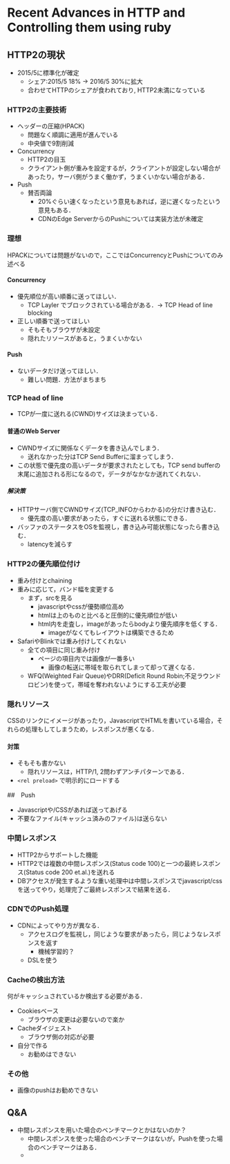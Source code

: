 # Recent Advances in HTTP and Controlling them using ruby

## HTTP2の現状

* 2015/5に標準化が確定
  * シェア:2015/5 18% -> 2016/5 30%に拡大
  * 合わせてHTTPのシェアが食われており, HTTP2未満になっている

### HTTP2の主要技術

* ヘッダーの圧縮(HPACK)
  * 問題なく順調に適用が進んでいる
  * 中央値で9割削減
* Concurrency
  * HTTP2の目玉
  * クライアント側が重みを設定するが，クライアントが設定しない場合があったり，サーバ側がうまく働かず，うまくいかない場合がある．
* Push
  * 賛否両論
    * 20%ぐらい速くなったという意見もあれば，逆に遅くなったという意見もある．
    * CDNのEdge ServerからのPushについては実装方法が未確定

### 理想

HPACKについては問題がないので，ここではConcurrencyとPushについてのみ述べる

#### Concurrency

* 優先順位が高い順番に送ってほしい．
  * TCP Layler でブロックされている場合がある．-> TCP Head of line blocking
* 正しい順番で送ってほしい
  * そもそもブラウザが未設定
  * 隠れたリソースがあると，うまくいかない

#### Push

* ないデータだけ送ってほしい．
  * 難しい問題．方法がまちまち

### TCP head of line

* TCPが一度に送れる(CWND)サイズは決まっている．

#### 普通のWeb Server

* CWNDサイズに関係なくデータを書き込んでしまう．
  * 送れなかった分はTCP Send Bufferに溜まってしまう．
* この状態で優先度の高いデータが要求されたとしても，TCP send bufferの末尾に追加される形になるので，データがなかなか送れてくれない．

##### 解決策

* HTTPサーバ側でCWNDサイズ(TCP_INFOからわかる)の分だけ書き込む．
  * 優先度の高い要求があったら，すぐに送れる状態にできる．
* バッファのステータスをOSを監視し，書き込み可能状態になったら書き込む．
  * latencyを減らす

### HTTP2の優先順位付け

* 重み付けとchaining
* 重みに応じて，バンド幅を変更する
  * まず，srcを見る
    * javascriptやcssが優勢順位高め
    * htmlは上のものと比べると圧倒的に優先順位が低い
    * html内を走査し，imageがあったらbodyより優先順序を低くする．
      * imageがなくてもレイアウトは構築できるため
* SafariやBlinkでは重み付けしてくれない
  * 全ての項目に同じ重み付け
    * ページの項目内では画像が一番多い
      * 画像の転送に帯域を取られてしまって却って遅くなる．
  * WFQ(Weighted Fair Queue)やDRR(Deficit Round Robin;不足ラウンドロビン)を使って，帯域を奪われないようにする工夫が必要

### 隠れリソース

CSSのリンクにイメージがあったり，JavascriptでHTMLを書いている場合，それらの処理もしてしまうため，レスポンスが悪くなる．

#### 対策

+ そもそも書かない
  + 隠れリソースは，HTTP/1, 2問わずアンチパターンである．
+ ``<rel preload>`` で明示的にロードする

##　Push

+ Javascriptや/CSSがあれば送ってあげる
+ 不要なファイル(キャッシュ済みのファイル)は送らない

### 中間レスポンス

* HTTP2からサポートした機能
* HTTP2では複数の中間レスポンス(Status code 100)と一つの最終レスポンス(Status code 200 et.al.)を送れる
* DBアクセスが発生するような重い処理中は中間レスポンスでjavascript/cssを送ってやり，処理完了ご最終レスポンスで結果を送る．

### CDNでのPush処理

* CDNによってやり方が異なる．
  * アクセスログを監視し，同じような要求があったら，同じようなレスポンスを返す
    * 機械学習的？
  * DSLを使う

### Cacheの検出方法

何がキャッシュされているか検出する必要がある．

* Cookiesベース
  * ブラウザの変更は必要ないので楽か
* Cacheダイジェスト
  * ブラウザ側の対応が必要
* 自分で作る
  * お勧めはできない

### その他

* 画像のpushはお勧めできない

## Q&A

* 中間レスポンスを用いた場合のベンチマークとかはないのか？
  * 中間レスポンスを使った場合のベンチマークはないが，Pushを使った場合のベンチマークはある．
  * 
